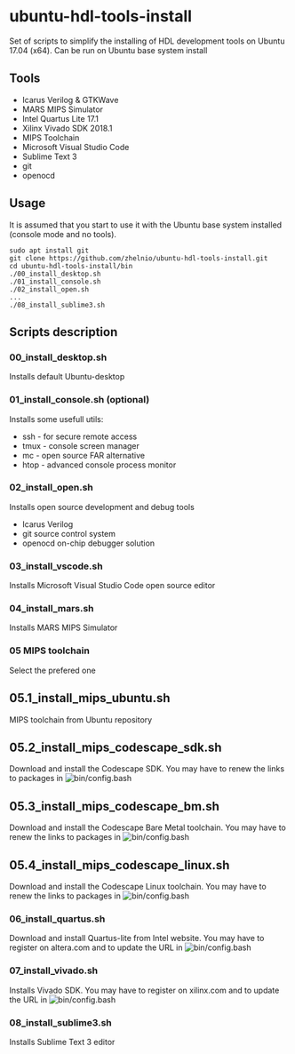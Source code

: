 # ubuntu-hdl-tools-install

Set of scripts to simplify the installing of HDL development tools on Ubuntu 17.04 (x64). Can be run on Ubuntu base system install

## Tools
 - Icarus Verilog & GTKWave
 - MARS MIPS Simulator
 - Intel Quartus Lite 17.1
 - Xilinx Vivado SDK 2018.1
 - MIPS Toolchain
 - Microsoft Visual Studio Code
 - Sublime Text 3
 - git
 - openocd
 
## Usage
It is assumed that you start to use it with the Ubuntu base system installed (console mode and no tools).
```
sudo apt install git
git clone https://github.com/zhelnio/ubuntu-hdl-tools-install.git
cd ubuntu-hdl-tools-install/bin
./00_install_desktop.sh
./01_install_console.sh
./02_install_open.sh
...
./08_install_sublime3.sh
```

## Scripts description
### 00_install_desktop.sh
Installs default Ubuntu-desktop

### 01_install_console.sh (optional)
Installs some usefull utils:
 - ssh - for secure remote access
 - tmux - console screen manager
 - mc - open source FAR alternative 
 - htop - advanced console process monitor

### 02_install_open.sh
Installs open source development and debug tools
 - Icarus Verilog
 - git source control system
 - openocd on-chip debugger solution

### 03_install_vscode.sh
Installs Microsoft Visual Studio Code open source editor

### 04_install_mars.sh
Installs MARS MIPS Simulator

### 05 MIPS toolchain
Select the prefered one 

## 05.1_install_mips_ubuntu.sh
MIPS toolchain from Ubuntu repository

## 05.2_install_mips_codescape_sdk.sh
Download and install the Codescape SDK. You may have to renew the links to packages in ![bin/config.bash](bin/config.bash)

## 05.3_install_mips_codescape_bm.sh
Download and install the Codescape Bare Metal toolchain. You may have to renew the links to packages in ![bin/config.bash](bin/config.bash)

## 05.4_install_mips_codescape_linux.sh
Download and install the Codescape Linux toolchain. You may have to renew the links to packages in ![bin/config.bash](bin/config.bash)

### 06_install_quartus.sh
Download and install Quartus-lite from Intel website. You may have to register on altera.com and to update the URL in ![bin/config.bash](bin/config.bash)

### 07_install_vivado.sh
Installs Vivado SDK. You may have to register on xilinx.com and to update the URL in ![bin/config.bash](bin/config.bash)

### 08_install_sublime3.sh
Installs Sublime Text 3 editor
